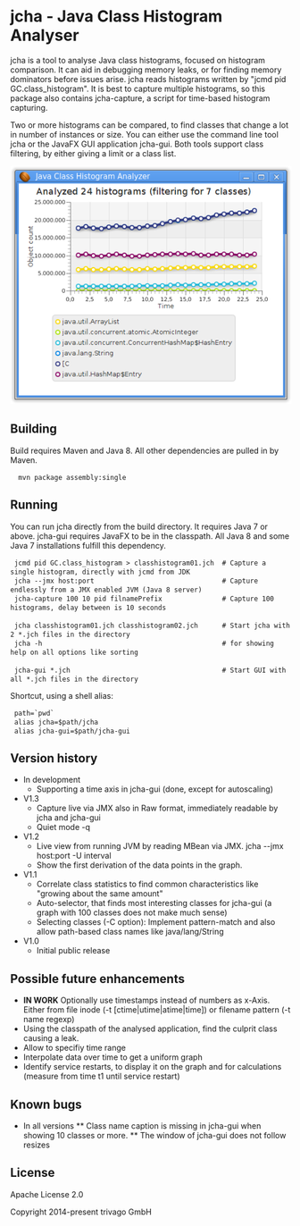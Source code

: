 # jcha - Java Class Histogram Analyser

jcha is a tool to analyse Java class histograms, focused on histogram comparison.
It can aid in debugging memory leaks, or for finding memory dominators before issues arise.
jcha reads histograms written by "jcmd pid GC.class_histogram". It is best to
capture multiple histograms, so this package also contains jcha-capture, a script for
time-based histogram capturing.

Two or more histograms can be compared, to find classes that change a lot in number of instances
or size. You can either use the command line tool jcha  or the JavaFX GUI application jcha-gui.
Both tools support class filtering, by either giving a limit or a class list.

![GUI screenshot](screenshots/jcha-gui.png "The JavaFX application jcha-gui")



## Building
Build requires Maven and Java 8. All other dependencies are pulled in by Maven.
```
  mvn package assembly:single
```


## Running
You can run jcha directly from the build directory. It requires Java 7 or above.
jcha-gui requires JavaFX to be in the classpath. All Java 8 and some Java 7 installations fulfill this dependency.
```
 jcmd pid GC.class_histogram > classhistogram01.jch  # Capture a single histogram, directly with jcmd from JDK
 jcha --jmx host:port                                # Capture endlessly from a JMX enabled JVM (Java 8 server)
 jcha-capture 100 10 pid filnamePrefix               # Capture 100 histograms, delay between is 10 seconds

 jcha classhistogram01.jch classhistogram02.jch      # Start jcha with 2 *.jch files in the directory
 jcha -h                                             # for showing help on all options like sorting
 
 jcha-gui *.jch                                      # Start GUI with all *.jch files in the directory
```

Shortcut, using a shell alias:
```
 path=`pwd`
 alias jcha=$path/jcha
 alias jcha-gui=$path/jcha-gui
```

## Version history
* In development
  * Supporting a time axis in jcha-gui (done, except for autoscaling)
* V1.3
  * Capture live via JMX also in Raw format, immediately readable by jcha and jcha-gui 
  * Quiet mode -q
* V1.2
  * Live view from running JVM by reading MBean via JMX. jcha --jmx host:port -U interval   
  * Show the first derivation of the data points in the graph.
* V1.1
  * Correlate class statistics to find common characteristics like "growing about the same amount"
  * Auto-selector, that finds most interesting classes for jcha-gui (a graph with 100 classes does not make much sense)
  * Selecting classes (-C option): Implement pattern-match and also allow path-based class names like java/lang/String
* V1.0
  * Initial public release

## Possible future enhancements
 * **IN WORK** Optionally use timestamps instead of numbers as x-Axis. Either from file inode (-t [ctime|utime|atime|time])
   or filename pattern (-t name regexp)
 * Using the classpath of the analysed application, find the culprit class causing a leak.
 * Allow to specifiy time range
 * Interpolate data over time to get a uniform graph
 * Identify service restarts, to display it on the graph and for calculations (measure from time t1 until service restart)

## Known bugs
 * In all versions
 ** Class name caption is missing in jcha-gui when showing 10 classes or more. 
 ** The window of jcha-gui does not follow resizes

## License
Apache License 2.0

Copyright 2014-present trivago GmbH

